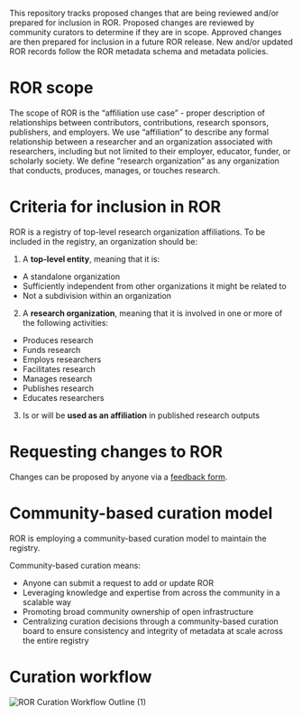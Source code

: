 This repository tracks proposed changes that are being reviewed and/or prepared for inclusion in ROR. Proposed changes are reviewed by community curators to determine if they are in scope. Approved changes are then prepared for inclusion in a future ROR release. New and/or updated ROR records follow the ROR metadata schema and metadata policies.
# ROR scope
The scope of ROR is the “affiliation use case” - proper description of relationships between contributors, contributions, research sponsors, publishers, and employers. We use “affiliation” to describe any formal relationship between a researcher and an organization associated with researchers, including but not limited to their employer, educator, funder, or scholarly society. We define “research organization” as any organization that conducts, produces, manages, or touches research.
# Criteria for inclusion in ROR
ROR is a registry of top-level research organization affiliations. To be included in the registry, an organization should be:
1. A **top-level entity**, meaning that it is:
- A standalone organization
- Sufficiently independent from other organizations it might be related to
- Not a subdivision within an organization
2. A **research organization**, meaning that it is involved in one or more of the following activities:
- Produces research
- Funds research
- Employs researchers
- Facilitates research
- Manages research
- Publishes research
- Educates researchers
3. Is or will be **used as an affiliation** in published research outputs
# Requesting changes to ROR
Changes can be proposed by anyone via a [feedback form](https://docs.google.com/forms/d/e/1FAIpQLSdJYaMTCwS7muuTa-B_CnAtCSkKzt19lkirAKG4u7umH9Nosg/viewform). 

# Community-based curation model
ROR is employing a community-based curation model to maintain the registry. 

Community-based curation means:
- Anyone can submit a request to add or update ROR
- Leveraging knowledge and expertise from across the community in a scalable way
- Promoting broad community ownership of open infrastructure
- Centralizing curation decisions through a community-based curation board to ensure consistency and integrity of metadata at scale across the entire registry

# Curation workflow
![ROR Curation Workflow Outline (1)](https://user-images.githubusercontent.com/45110557/119412383-a4c38b80-bca0-11eb-9caa-81c3f4654949.jpg)

